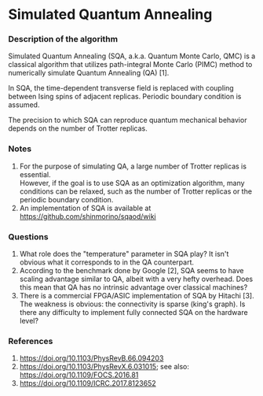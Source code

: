 # Simulated Quantum Annealing
### Description of the algorithm
Simulated Quantum Annealing (SQA, a.k.a. Quantum Monte Carlo, QMC) is a classical algorithm that utilizes path-integral Monte Carlo (PIMC) method to numerically simulate Quantum Annealing (QA) [1]. <br>

In SQA, the time-dependent transverse field is replaced with coupling between Ising spins of adjacent replicas. Periodic boundary condition is assumed. <br>

The precision to which SQA can reproduce quantum mechanical behavior depends on the number of Trotter replicas.

### Notes
1. For the purpose of simulating QA, a large number of Trotter replicas is essential. <br>
   However, if the goal is to use SQA as an optimization algorithm, many conditions can be relaxed, such as the number of Trotter replicas or the periodic boundary condition.
2. An implementation of SQA is available at https://github.com/shinmorino/sqaod/wiki

### Questions
1. What role does the "temperature" parameter in SQA play? It isn't obvious what it corresponds to in the QA counterpart.
2. According to the benchmark done by Google [2], SQA seems to have scaling advantage similar to QA, albeit with a very hefty overhead. Does this mean that QA has no intrinsic advantage over classical machines?
3. There is a commercial FPGA/ASIC implementation of SQA by Hitachi [3]. The weakness is obvious: the connectivity is sparse (king's graph). Is there any difficulty to implement fully connected SQA on the hardware level?

### References
1. https://doi.org/10.1103/PhysRevB.66.094203
2. https://doi.org/10.1103/PhysRevX.6.031015; see also: https://doi.org/10.1109/FOCS.2016.81
3. https://doi.org/10.1109/ICRC.2017.8123652
